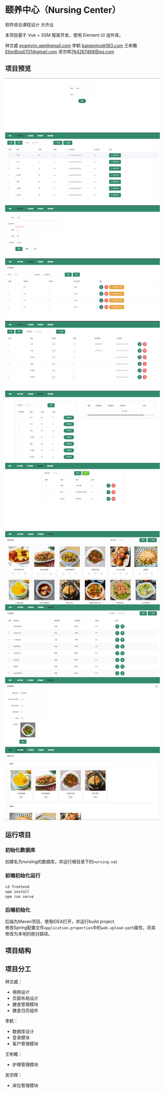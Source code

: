 # 颐养中心（Nursing Center）

软件综合课程设计 大作业

本项目基于 Vue + SSM 框架开发，使用 Element UI 组件库。

林文威 [evanlynn.wei@gmail.com](mailto:evanlynn.wei@gmail.com) 李鹤 [baigenino@163.com](mailto:baigenino@163.com) 王彬瞻[EllonBzq0701@gmail.com](mailto:EllonBzq0701@gmail.com) 吴宗辉[764267468@qq.com](mailto:764267468@qq.com)

## 项目预览

![img](./img/1.png)
![img](./img/2.png)
![img](./img/3.png)
![img](./img/4.png)
![img](./img/5.png)
![img](./img/6.png)
![img](./img/7.png)
![img](./img/8.png)
![img](./img/9.png)
![img](./img/10.png)
![img](./img/11.png)

## 运行项目

### 初始化数据库

创建名为nursing的数据库，并运行根目录下的`nursing.sql`

### 前端初始化运行

```
cd frontend
npm install
npm run serve
```

### 后端初始化

后端为Maven项目，使用IDEA打开，并运行build project.   
修改Spring配置文件`application.properties`中的`web.upload-path`属性，将其修改为本地的绝对路径。

## 项目结构

## 项目分工

林文威：
- 用例设计
- 页面布局设计
- 膳食管理模块
- 膳食日历组件

李鹤：
- 数据库设计
- 登录模块
- 客户管理模块

王彬瞻：
- 护理管理模块

吴宗辉：
- 床位管理模块